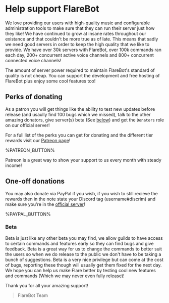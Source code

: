 # Help support FlareBot
We love providing our users with high-quality music and configurable administration tools to make sure that they can run their server just how they like! We have continued to grow at insane rates throughout our existance and that couldn't be more true as of late. This means that sadly we need good servers in order to keep the high quality that we like to provide. We have over 30k servers with FlareBot, over 100k commands ran each day, 200+ concurrent active voice channels and 800+ concurrent connected voice channels!

The amount of server power required to maintain FlareBot's standard of quality is not cheap. You can support the development and free hosting of FlareBot plus enjoy some cool features too!

## Perks of donating
As a patron you will get things like the ability to test new updates before release (and usaully find 100 bugs which we missed), talk to the other amazing donators, give server(s) beta (See [below](/donate#beta)) and get the `Donators` role on our official server!

For a full list of the perks you can get for donating and the different tier rewards visit our [Patreon page](https://patreon.com/flarebot)!

%PATREON_BUTTON%

Patreon is a great way to show your support to us every month with steady income!

## One-off donations
You may also donate via PayPal if you wish, if you wish to still recieve the rewards then in the note state your Discord tag (username#discrim) and make sure you're in the [official server](https://flarebot.stream/support-server)!

%PAYPAL_BUTTON%

### Beta
Beta is just like any other beta you may find, we allow guilds to have access to certain commands and features early so they can find bugs and give feedback. Beta is a great way for us to change the commands to better suit the users so when we do release to the public we don't have to be taking a bunch of suggestions. Beta is a very nice privilege but can come at the cost of bugs, reporting these though will usually get them fixed for the next day. We hope you can help us make Flare better by testing cool new features and commands (Which we may never even fully release)!

Thank you for all your amazing support!
> FlareBot Team